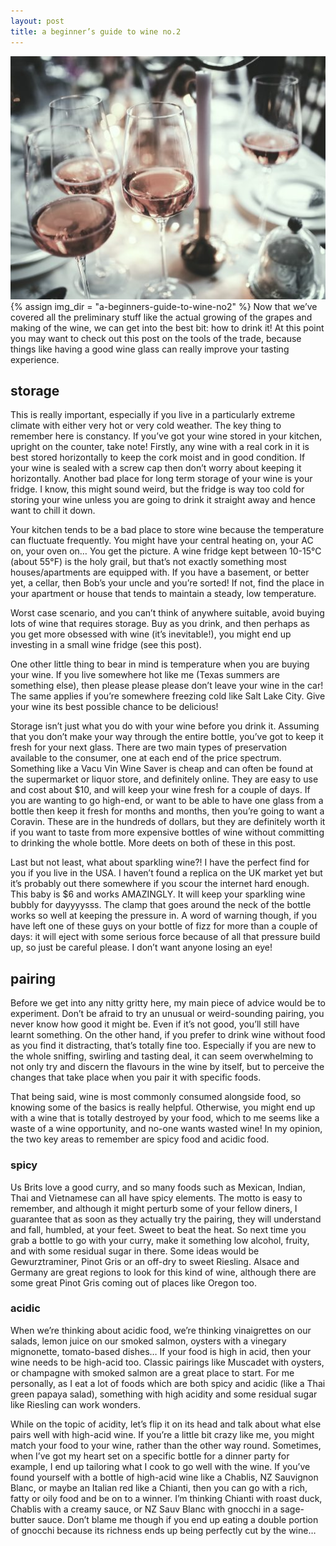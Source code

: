```yaml
---
layout: post
title: a beginner’s guide to wine no.2
---
```

![](/images/a-beginners-guide-to-wine-no2/1.jpg)
{% assign img_dir = "a-beginners-guide-to-wine-no2" %}
Now that we’ve covered all the preliminary stuff like the actual growing of the grapes and making of the wine, we can get into the best bit: how to drink it! At this point you may want to check out this post on the tools of the trade, because things like having a good wine glass can really improve your tasting experience.

## storage
This is really important, especially if you live in a particularly extreme climate with either very hot or very cold weather. The key thing to remember here is constancy. If you’ve got your wine stored in your kitchen, upright on the counter, take note! Firstly, any wine with a real cork in it is best stored horizontally to keep the cork moist and in good condition. If your wine is sealed with a screw cap then don’t worry about keeping it horizontally. Another bad place for long term storage of your wine is your fridge. I know, this might sound weird, but the fridge is way too cold for storing your wine unless you are going to drink it straight away and hence want to chill it down.

Your kitchen tends to be a bad place to store wine because the temperature can fluctuate frequently. You might have your central heating on, your AC on, your oven on… You get the picture. A wine fridge kept between 10-15°C (about 55°F) is the holy grail, but that’s not exactly something most houses/apartments are equipped with. If you have a basement, or better yet, a cellar, then Bob’s your uncle and you’re sorted! If not, find the place in your apartment or house that tends to maintain a steady, low temperature.

Worst case scenario, and you can’t think of anywhere suitable, avoid buying lots of wine that requires storage. Buy as you drink, and then perhaps as you get more obsessed with wine (it’s inevitable!), you might end up investing in a small wine fridge (see this post).

One other little thing to bear in mind is temperature when you are buying your wine. If you live somewhere hot like me (Texas summers are something else), then please please please don’t leave your wine in the car! The same applies if you’re somewhere freezing cold like Salt Lake City. Give your wine its best possible chance to be delicious!

Storage isn’t just what you do with your wine before you drink it. Assuming that you don’t make your way through the entire bottle, you’ve got to keep it fresh for your next glass. There are two main types of preservation available to the consumer, one at each end of the price spectrum. Something like a Vacu Vin Wine Saver is cheap and can often be found at the supermarket or liquor store, and definitely online. They are easy to use and cost about $10, and will keep your wine fresh for a couple of days. If you are wanting to go high-end, or want to be able to have one glass from a bottle then keep it fresh for months and months, then you’re going to want a Coravin. These are in the hundreds of dollars, but they are definitely worth it if you want to taste from more expensive bottles of wine without committing to drinking the whole bottle. More deets on both of these in this post.

Last but not least, what about sparkling wine?! I have the perfect find for you if you live in the USA. I haven’t found a replica on the UK market yet but it’s probably out there somewhere if you scour the internet hard enough. This baby is $6 and works AMAZINGLY. It will keep your sparkling wine bubbly for dayyyysss. The clamp that goes around the neck of the bottle works so well at keeping the pressure in. A word of warning though, if you have left one of these guys on your bottle of fizz for more than a couple of days: it will eject with some serious force because of all that pressure build up, so just be careful please. I don’t want anyone losing an eye!

## pairing
Before we get into any nitty gritty here, my main piece of advice would be to experiment. Don’t be afraid to try an unusual or weird-sounding pairing, you never know how good it might be. Even if it’s not good, you’ll still have learnt something. On the other hand, if you prefer to drink wine without food as you find it distracting, that’s totally fine too. Especially if you are new to the whole sniffing, swirling and tasting deal, it can seem overwhelming to not only try and discern the flavours in the wine by itself, but to perceive the changes that take place when you pair it with specific foods.

That being said, wine is most commonly consumed alongside food, so knowing some of the basics is really helpful. Otherwise, you might end up with a wine that is totally destroyed by your food, which to me seems like a waste of a wine opportunity, and no-one wants wasted wine! In my opinion, the two key areas to remember are spicy food and acidic food.

### spicy
Us Brits love a good curry, and so many foods such as Mexican, Indian, Thai and Vietnamese can all have spicy elements. The motto is easy to remember, and although it might perturb some of your fellow diners, I guarantee that as soon as they actually try the pairing, they will understand and fall, humbled, at your feet. Sweet to beat the heat. So next time you grab a bottle to go with your curry, make it something low alcohol, fruity, and with some residual sugar in there. Some ideas would be Gewurztraminer, Pinot Gris or an off-dry to sweet Riesling. Alsace and Germany are great regions to look for this kind of wine, although there are some great Pinot Gris coming out of places like Oregon too.

### acidic
When we’re thinking about acidic food, we’re thinking vinaigrettes on our salads, lemon juice on our smoked salmon, oysters with a vinegary mignonette, tomato-based dishes… If your food is high in acid, then your wine needs to be high-acid too. Classic pairings like Muscadet with oysters, or champagne with smoked salmon are a great place to start. For me personally, as I eat a lot of foods which are both spicy and acidic (like a Thai green papaya salad), something with high acidity and some residual sugar like Riesling can work wonders.

While on the topic of acidity, let’s flip it on its head and talk about what else pairs well with high-acid wine. If you’re a little bit crazy like me, you might match your food to your wine, rather than the other way round. Sometimes, when I’ve got my heart set on a specific bottle for a dinner party for example, I end up tailoring what I cook to go well with the wine. If you’ve found yourself with a bottle of high-acid wine like a Chablis, NZ Sauvignon Blanc, or maybe an Italian red like a Chianti, then you can go with a rich, fatty or oily food and be on to a winner. I’m thinking Chianti with roast duck, Chablis with a creamy sauce, or NZ Sauv Blanc with gnocchi in a sage-butter sauce. Don’t blame me though if you end up eating a double portion of gnocchi because its richness ends up being perfectly cut by the wine…